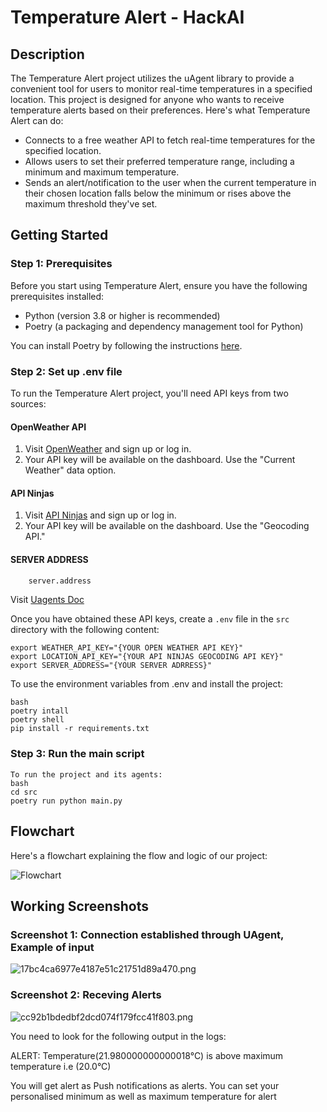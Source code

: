 
# Temperature Alert - HackAI

## Description

The Temperature Alert project utilizes the uAgent library to provide a convenient tool for users to monitor real-time temperatures in a specified location. This project is designed for anyone who wants to receive temperature alerts based on their preferences. Here's what Temperature Alert can do:

- Connects to a free weather API to fetch real-time temperatures for the specified location.
- Allows users to set their preferred temperature range, including a minimum and maximum temperature.
- Sends an alert/notification to the user when the current temperature in their chosen location falls below the minimum or rises above the maximum threshold they've set.

## Getting Started

### Step 1: Prerequisites

Before you start using Temperature Alert, ensure you have the following prerequisites installed:

- Python (version 3.8 or higher is recommended)
- Poetry (a packaging and dependency management tool for Python)

You can install Poetry by following the instructions [here](https://python-poetry.org/docs/).

### Step 2: Set up .env file

To run the Temperature Alert project, you'll need API keys from two sources:

#### OpenWeather API

1. Visit [OpenWeather](https://openweathermap.org/api) and sign up or log in.
2. Your API key will be available on the dashboard. Use the "Current Weather" data option.

#### API Ninjas

1. Visit [API Ninjas](https://api-ninjas.com/api/geocoding) and sign up or log in.
2. Your API key will be available on the dashboard. Use the "Geocoding API."
   
#### SERVER ADDRESS 

```bash
    server.address
```

Visit [Uagents Doc](https://fetch.ai/docs/guides/agents/getting-uagent-address)

Once you have obtained these API keys, create a `.env` file in the `src` directory with the following content:


```
export WEATHER_API_KEY="{YOUR OPEN WEATHER API KEY}"
export LOCATION_API_KEY="{YOUR API NINJAS GEOCODING API KEY}"
export SERVER_ADDRESS="{YOUR SERVER ADRRESS}"
```

To use the environment variables from .env and install the project:
~~~
bash
poetry intall
poetry shell
pip install -r requirements.txt
~~~
### Step 3: Run the main script
~~~
To run the project and its agents:
bash
cd src
poetry run python main.py
~~~

## Flowchart

Here's a flowchart explaining the flow and logic of our project:

![Flowchart](https://imgtr.ee/images/2023/10/10/15b0cc72682f41565c864b0a2dfbf808.png)

## Working Screenshots

### Screenshot 1: Connection established through UAgent, Example of input

![17bc4ca6977e4187e51c21751d89a470.png](https://imgtr.ee/images/2023/10/10/17bc4ca6977e4187e51c21751d89a470.png)

### Screenshot 2: Receving Alerts

![cc92b1bdedbf2dcd074f179fcc41f803.png](https://imgtr.ee/images/2023/10/10/cc92b1bdedbf2dcd074f179fcc41f803.png)




You need to look for the following output in the logs:

ALERT: Temperature(21.980000000000018°C) is above maximum temperature i.e (20.0°C)


You will get alert as Push notifications as alerts.
You can set your personalised minimum as well as maximum temperature for alert

